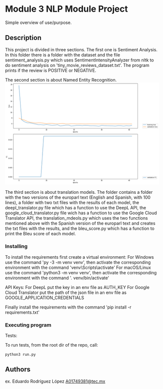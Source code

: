 # Module 3 NLP Module Project

Simple overview of use/purpose.

## Description

This project is divided in three sections. The first one is Sentiment Analysis. In this folder there is a folder with the dataset and the file sentiment_analysis.py which uses SentimentIntensityAnalyzer from nltk to do sentiment analysis on 'tiny_movie_reviews_dataset.txt'. The program prints if the review is POSITIVE or NEGATIVE.

The second section is about Named Entity Recognition.
![alt text](https://github.com/Edurdgzl/M3_NLP/blob/main/ner/model/training.png?raw=true)

The third section is about translation models. The folder contains a folder with the two versions of the europarl text (English and Spanish, with 100 lines), a folder with two txt files with the results of each model, the deepl_translator.py file which has a function to use the DeepL API, the google_cloud_translator.py file wich has a function to use the Google Cloud Translator API, the translation_mdeols.py which uses the two functions mentioned above with the Spanish version of the europarl text and creates the txt files with the results, and the bleu_score.py which has a function to print the Bleu score of each model.

### Installing

To install the requirements first create a virtual environment:
For Windows use the command 'py -3 -m venv venv', then activate the corresponding environment with the command 'venv\Scripts\activate'
For macOS/Linux use the command 'python3 -m venv venv', then activate the corresponding environment with the command '. venv/bin/activate'

API Keys:
For DeepL put the key in an env file as AUTH_KEY
For Google Cloud Translator put the path of the json file in an env file as GOOGLE_APPLICATION_CREDENTIALS

Finally install the requirements with the command 'pip install -r requirements.txt'

### Executing program

Tests:

To run tests, from the root dir of the repo, call:

```
python3 run.py
```

## Authors

ex. Eduardo Rodríguez López A01749381@tec.mx
